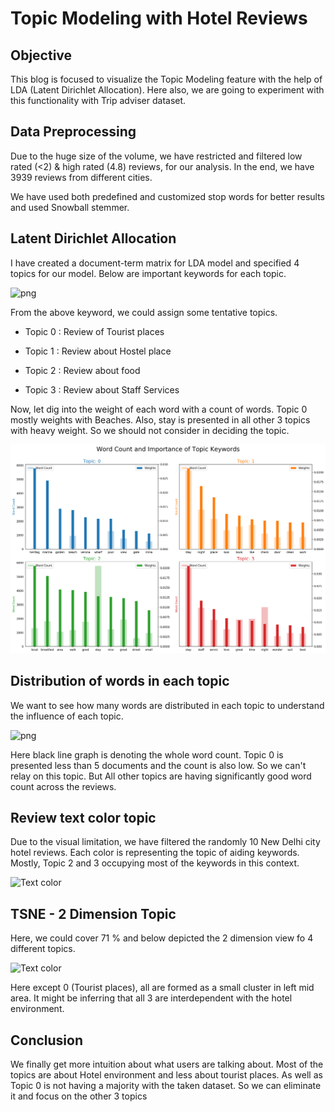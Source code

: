 # Topic Modeling with Hotel Reviews

## Objective

This blog is focused to visualize the Topic Modeling feature with the help of LDA (Latent Dirichlet Allocation). Here also, we are going to experiment with this functionality with Trip adviser dataset.

## Data Preprocessing

Due to the huge size of the volume, we have restricted and filtered low rated (<2) & high rated (4.8) reviews, for our analysis. In the end, we have 3939 reviews from different cities.

We have used both predefined and customized stop words for better results and used Snowball stemmer. 

## Latent Dirichlet Allocation

I have created a document-term matrix for LDA model and specified 4 topics for our model. Below are important keywords for each topic.

![png](Wordcloud_1.png)

From the above keyword, we could assign some tentative topics.

- Topic 0 : Review of Tourist places

- Topic 1 : Review about Hostel place

- Topic 2 : Review about food

- Topic 3 : Review about Staff Services
  
  

Now, let dig into the weight of each word with a count of words. Topic 0 mostly weights with Beaches. Also, stay is presented in all other 3 topics with heavy weight. So we should not consider in deciding the topic.

![png](Blog/wordweightage.png)



## Distribution of words in each topic

We want to see how many words are distributed in each topic to understand the influence of each topic.

![png](Distribution_of_topics.png)

Here black line graph is denoting the whole word count. Topic 0 is presented less than 5 documents and the count is also low. So we can't relay on this topic. But All other topics are having significantly good word count across the reviews.

## Review text color topic

Due to the visual limitation, we have filtered the randomly 10 New Delhi city hotel reviews. Each color is representing the topic of aiding keywords. Mostly, Topic 2 and 3 occupying most of the keywords in this context.

![Text color](ny_text_color.png)

## TSNE - 2 Dimension Topic

Here, we could cover 71 % and below depicted the 2 dimension view fo 4 different topics.

![Text color](TSNE.JPG)



Here except 0 (Tourist places), all are formed as a small cluster in left mid area. It might be inferring that all 3 are interdependent with the hotel environment.

## Conclusion

 We finally get more intuition about what users are talking about. Most of the topics are about Hotel environment and less about tourist places. As well as Topic 0 is not having a majority with the taken dataset. So we can eliminate it and focus on the other 3 topics




